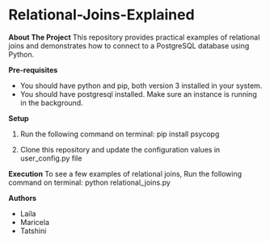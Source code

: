 # Relational-Joins-Explained

**About The Project**
This repository provides practical examples of relational joins and demonstrates how to connect to a PostgreSQL database using Python.

**Pre-requisites**
- You should have python and pip, both version 3 installed in your system.
- You should have postgresql installed. Make sure an instance is running in the background.

**Setup**
1. Run the following command on terminal:
    pip install psycopg

2. Clone this repository and update the configuration values in user_config.py file
    
**Execution**
To see a few examples of relational joins,
Run the following command on terminal: python relational_joins.py

**Authors**
- Laila
- Maricela
- Tatshini
